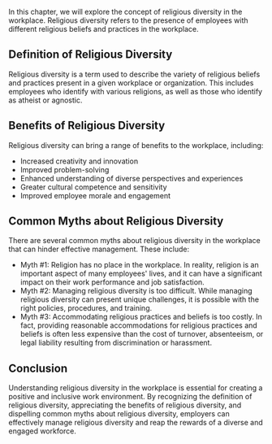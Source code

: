 
In this chapter, we will explore the concept of religious diversity in the workplace. Religious diversity refers to the presence of employees with different religious beliefs and practices in the workplace.

Definition of Religious Diversity
---------------------------------

Religious diversity is a term used to describe the variety of religious beliefs and practices present in a given workplace or organization. This includes employees who identify with various religions, as well as those who identify as atheist or agnostic.

Benefits of Religious Diversity
-------------------------------

Religious diversity can bring a range of benefits to the workplace, including:

* Increased creativity and innovation
* Improved problem-solving
* Enhanced understanding of diverse perspectives and experiences
* Greater cultural competence and sensitivity
* Improved employee morale and engagement

Common Myths about Religious Diversity
--------------------------------------

There are several common myths about religious diversity in the workplace that can hinder effective management. These include:

* Myth #1: Religion has no place in the workplace. In reality, religion is an important aspect of many employees' lives, and it can have a significant impact on their work performance and job satisfaction.
* Myth #2: Managing religious diversity is too difficult. While managing religious diversity can present unique challenges, it is possible with the right policies, procedures, and training.
* Myth #3: Accommodating religious practices and beliefs is too costly. In fact, providing reasonable accommodations for religious practices and beliefs is often less expensive than the cost of turnover, absenteeism, or legal liability resulting from discrimination or harassment.

Conclusion
----------

Understanding religious diversity in the workplace is essential for creating a positive and inclusive work environment. By recognizing the definition of religious diversity, appreciating the benefits of religious diversity, and dispelling common myths about religious diversity, employers can effectively manage religious diversity and reap the rewards of a diverse and engaged workforce.
